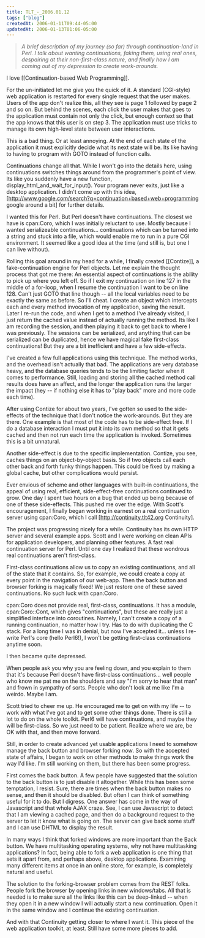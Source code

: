 ```yaml
---
title: TLT_-_2006.01.12
tags: ["blog"]
createdAt: 2006-01-11T09:44-05:00
updatedAt: 2006-01-13T01:06-05:00
---
```


<blockquote><i>A brief description of my journey (so far) through continuation-land in Perl. I talk about wanting continuations, faking them, using real ones, despairing at their non-first-class nature, and finally how I am coming out of my depression to create work-arounds.</i></blockquote>

I love [[Continuation-based Web Programming]].

For the un-initiated let me give you the quick of it. A standard (CGI-style) web application is restarted for every single request that the user makes. Users of the app don't realize this, all they see is page 1 followed by page 2 and so on. But behind the scenes, each click the user makes that goes to the application must contain not only the click, but enough context so that the app knows that this user is on step 3. The application must use tricks to manage its own high-level state between user interactions.

This is a bad thing. Or at least annoying. At the end of each state of the application it must explicitly decide what its next state will be. Its like having to having to program with GOTO instead of function calls.

Continuations change all that. While I won't go into the details here, using continuations switches things around from the programmer's point of view. Its like you suddenly have a new function, display_html_and_wait_for_input(). Your program never exits, just like a desktop application. I didn't come up with this idea, [http://www.google.com/search?q=continuation+based+web+programming google around a bit] for further details.

I wanted this for Perl. But Perl doesn't have continuations. The closest we have is cpan:Coro, which I was initially reluctant to use. Mostly because I wanted serializeable continuations... continuations which can be turned into a string and stuck into a file, which would enable me to run in a pure CGI environment. It seemed like a good idea at the time (and still is, but one I can live without).

Rolling this goal around in my head for a while, I finally created [[Contize]], a fake-continuation engine for Perl objects. Let me explain the thought process that got me there: An essential aspect of continuations is the ability to pick up where you left off. So if I exit my continuation on line 127 in the middle of a for-loop, when I resume the continuation I want to be on line 128. Can't just GOTO that line though -- all the local variables need to be exactly the same as before. So I'll cheat. I create an object which intercepts each and every method invocation of my application, saving the result. Later I re-run the code, and when I get to a method I've already visited, I just return the cached value instead of actually running the method. Its like I am recording the session, and then playing it back to get back to where I was previously. The sessions can be serialized, and anything that can be serialized can be duplicated, hence we have magical fake first-class continuations! But they are a bit inefficient and have a few side-effects.

I've created a few full applications using this technique. The method works, and the overhead isn't actually that bad. The applications are very database heavy, and the database queries tends to be the limiting factor when it comes to performance. Still, loading and storing all the cached method call results does have an affect, and the longer the application runs the larger the impact (hey -- if nothing else it has to "play back" more and more code each time).

After using Contize for about two years, I've gotten so used to the side-effects of the technique that I don't notice the work-arounds. But they are there. One example is that most of the code has to be side-effect free. If I do a database interaction I must put it into its own method so that it gets cached and then not run each time the application is invoked. Sometimes this is a bit unnatural.

Another side-effect is due to the specific implementation. Contize, you see, caches things on an object-by-object basis. So if two objects call each other back and forth funky things happen. This could be fixed by making a global cache, but other complications would persist.

Ever envious of scheme and other languages with built-in continuations, the appeal of using real, efficient, side-effect-free continuations continued to grow. One day I spent two hours on a bug that ended up being because of one of these side-effects. This pushed me over the edge. With Scott's encouragement, I finally began working in earnest on a real continuation server using cpan:Coro, which I call [http://continuity.tlt42.org Continuity].

The project was progressing nicely for a while. Continuity has its own HTTP server and several example apps. Scott and I were working on clean APIs for application developers, and planning other features. A fast real continuation server for Perl. Until one day I realized that these wondrous real continuations aren't first-class.

First-class continuations allow us to copy an existing continuations, and all of the state that it contains. So, for example, we could create a copy at every point in the navigation of our web-app. Then the back button and browser forking is magically fixed! We just restore one of these saved continuations. No such luck with cpan:Coro.

cpan:Coro does not provide real, first-class, continuations. It has a module, cpan:Coro::Cont, which gives "continuations", but these are really just a simplified interface into coroutines. Namely, I can't create a copy of a running continuation, no matter how I try. Has to do with duplicating the C stack. For a long time I was in denial, but now I've accepted it... unless I re-write Perl's core (hello Perl6!), I won't be getting first-class continuations anytime soon.

I then became quite depressed.

When people ask you why you are feeling down, and you explain to them that it's because Perl doesn't have first-class continuations... well people who know me pat me on the shoulders and say "I'm sorry to hear that man" and frown  in sympathy of sorts. People who don't look at me like I'm a weirdo. Maybe I am.

Scott tried to cheer me up. He encouraged me to get on with my life -- to work with what I've got and to get some other things done. There is still a lot to do on the whole toolkit. Perl6 will have continuations, and maybe they will be first-class. So we just need to be patient. Realize where we are, be OK with that, and then move forward.

Still, in order to create advanced yet usable applications I need to somehow manage the back button and browser forking <i>now</i>. So with the accepted state of affairs, I began to work on other methods to make things work the way I'd like. I'm still working on them, but there has been some progress.

First comes the back button. A few people have suggested that the solution to the back button is to just disable it altogether. While this has been some temptation, I resist. Sure, there are times when the back button makes no sense, and then it should be disabled. But often I can think of something useful for it to do. But I digress. One answer has come in the way of Javascript and that whole AJAX craze. See, I can use Javascript to detect that I am viewing a cached page, and then do a background request to the server to let it know what is going on. The server can give back some stuff and I can use DHTML to display the result.

In many ways I think that forked windows are more important than the Back button. We have multitasking operating systems, why not have multitasking applications? In fact, being able to fork a web application is one thing that sets it apart from, and perhaps above, desktop applications. Examining many different items at once in an online store, for example, is completely natural and useful.

The solution to the forking-browser problem comes from the REST folks. People fork the browser by opening links in new windows/tabs. All that is needed is to make sure all the links like this can be deep-linked -- when they open it in a new window I will actually start a new continuation. Open it in the same window and I continue the existing continuation.

And with that Continuity getting closer to where I want it. This piece of the web application toolkit, at least. Still have some more pieces to add.

